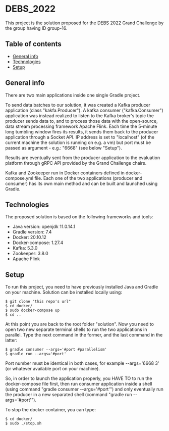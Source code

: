 # DEBS_2022
This project is the solution proposed for the DEBS 2022 Grand Challenge by the group having ID group-16.

## Table of contents
* [General info](#general-info)
* [Technologies](#technologies)
* [Setup](#setup)

## General info

There are two main applications inside one single Gradle project. 

To send data batches to our solution, it was created a Kafka producer application (class "kakfa.Producer"). A kafka consumer ("kafka.Consumer") application was instead realized to listen to the Kafka broker's topic the producer sends data to, and to process those data with the open-source, data stream processing framework Apache Flink. 
Each time the 5-minute long tumbling window fires its results, it sends them back to the producer application through a Socket API. IP address is set to "localhost" (of the current machine the solution is running on e.g. a vm) but port must be passed as argument - e.g.: "6668" (see below "Setup"). 

Results are eventually sent from the producer application to the evaluation platform through gRPC API  provided by the Grand Challenge chairs. 

Kafka and Zookeeper run in Docker containers defined in docker-compose.yml file. Each one of the two applications (producer and consumer) has its own main method and can be built and launched using Gradle. 
	
## Technologies
The proposed solution is based on the following frameworks and tools:
* Java version: openjdk 11.0.14.1
* Gradle version: 7.4
* Docker: 20.10.12
* Docker-compose: 1.27.4
* Kafka: 5.3.0
* Zookeeper: 3.8.0
* Apache Flink 
	
## Setup
To run this project, you need to have previously installed Java and Gradle on your machine. 
Solution can be installed locally using:

```
$ git clone "this repo's url"
$ cd docker/
$ sudo docker-compose up
$ cd .. 
```
At this point you are back to the root folder "solution". Now you need to open two new separate terminal shells to run the two applications in parallel. Type the next command in the former, and the last command in the latter: 
```
$ gradle consumer --args='#port #parallelism'
$ gradle run --args='#port'
```
Port number must be identical in both cases, for example --args='6668 3' (or whatever available port on your machine). 

So, in order to launch the application properly, you HAVE TO to run the docker-compose file first, then run consumer application inside a shell (using command "gradle consumer --args='#port'") and only eventually run the producer in a new separated shell (command "gradle run --args='#port'"). 

To stop the docker container, you can type:
```
$ cd docker/
$ sudo ./stop.sh
```
